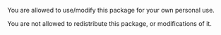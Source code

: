 You are allowed to use/modify this package for your own personal use.

You are not allowed to redistribute this package, or modifications of it.
